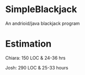 # SimpleBlackjack
An andrioid/java blackjack program 

# Estimation
  Chiara: 150 LOC & 24-36 hrs
  
  Josh: 290 LOC & 25-33 hours
